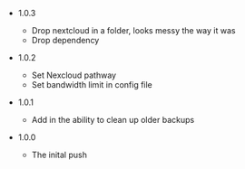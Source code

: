 - 1.0.3
    - Drop nextcloud in a folder,  looks messy the way it was
    - Drop dependency
- 1.0.2
    - Set Nexcloud pathway
    - Set bandwidth limit in config file

- 1.0.1
    - Add in the ability to clean up older backups

- 1.0.0
    - The inital push